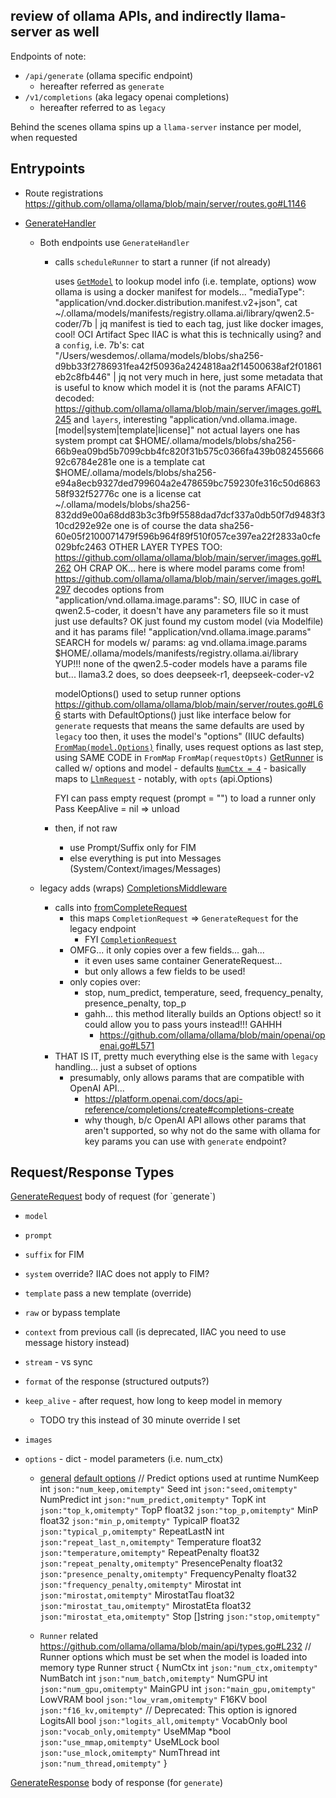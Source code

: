 ## review of ollama APIs, and indirectly llama-server as well

Endpoints of note:
- `/api/generate`  (ollama specific endpoint)
    - hereafter referred as `generate`
- `/v1/completions`  (aka legacy openai completions)
    - hereafter referred to as `legacy`

Behind the scenes ollama spins up a `llama-server` instance per model, when requested


## Entrypoints

- Route registrations
   https://github.com/ollama/ollama/blob/main/server/routes.go#L1146

- [GenerateHandler](https://github.com/ollama/ollama/blob/main/server/routes.go#L111)
    - Both endpoints use `GenerateHandler`

        - calls `scheduleRunner` to start a runner (if not already)

           uses [`GetModel`](https://github.com/ollama/ollama/blob/main/server/images.go#L230) to lookup model info (i.e. template, options)
              wow ollama is using a docker manifest for models...
                  "mediaType": "application/vnd.docker.distribution.manifest.v2+json",
                  cat ~/.ollama/models/manifests/registry.ollama.ai/library/qwen2.5-coder/7b | jq
                      manifest is tied to each tag, just like docker images, cool!
                      OCI Artifact Spec IIAC is what this is technically using?
                  and a `config`, i.e. 7b's:
                      cat "/Users/wesdemos/.ollama/models/blobs/sha256-d9bb33f2786931fea42f50936a2424818aa2f14500638af2f01861eb2c8fb446" | jq
                      not very much in here, just some metadata that is useful to know which model it is (not the params AFAICT)
                      decoded: https://github.com/ollama/ollama/blob/main/server/images.go#L245
                  and `layers`, interesting
                      "application/vnd.ollama.image.[model|system|template|license]"
                      not actual layers
                      one has system prompt
                          cat $HOME/.ollama/models/blobs/sha256-66b9ea09bd5b7099cbb4fc820f31b575c0366fa439b08245566692c6784e281e
                      one is a template
                          cat $HOME/.ollama/models/blobs/sha256-e94a8ecb9327ded799604a2e478659bc759230fe316c50d686358f932f52776c
                      one is a license
                          cat ~/.ollama/models/blobs/sha256-832dd9e00a68dd83b3c3fb9f5588dad7dcf337a0db50f7d9483f310cd292e92e
                      one is of course the data
                          sha256-60e05f2100071479f596b964f89f510f057ce397ea22f2833a0cfe029bfc2463
                      OTHER LAYER TYPES TOO:
                          https://github.com/ollama/ollama/blob/main/server/images.go#L262
                      OH CRAP OK... here is where model params come from!
                          https://github.com/ollama/ollama/blob/main/server/images.go#L297
                          decodes options from  "application/vnd.ollama.image.params":
                          SO, IIUC in case of qwen2.5-coder, it doesn't have any parameters file so it must just use defaults?
                              OK just found my custom model (via Modelfile) and it has params file!
                                  "application/vnd.ollama.image.params"
                          SEARCH for models w/ params:
                              ag vnd.ollama.image.params $HOME/.ollama/models/manifests/registry.ollama.ai/library
                                  YUP!!! none of the qwen2.5-coder models have a params file but...
                              llama3.2 does, so does deepseek-r1, deepseek-coder-v2


           modelOptions() used to setup runner options
              https://github.com/ollama/ollama/blob/main/server/routes.go#L66
              starts with DefaultOptions() just like interface below for `generate` requests
                 that means the same defaults are used by `legacy` too
              then, it uses the model's "options" (IIUC defaults)
                  [`FromMap(model.Options)`](https://github.com/ollama/ollama/blob/main/api/types.go#L496)
              finally, uses request options as last step, using SAME CODE in `FromMap`
                  `FromMap(requestOpts)`
           [GetRunner](https://github.com/ollama/ollama/blob/main/server/sched.go#L81) is called w/ options and model
              - defaults [`NumCtx = 4`](https://github.com/ollama/ollama/blob/main/server/sched.go#L82)
              - basically maps to [`LlmRequest`](https://github.com/ollama/ollama/blob/main/server/sched.go#L24)
                  - notably, with `opts` (api.Options)






           FYI can pass empty request (prompt = "") to load a runner only
           Pass KeepAlive = nil => unload
        - then, if not raw
           - use Prompt/Suffix only for FIM
           - else everything is put into Messages (System/Context/images/Messages)
    - legacy adds (wraps) [CompletionsMiddleware](https://github.com/ollama/ollama/blob/main/openai/openai.go#L867)
        - calls into [fromCompleteRequest](https://github.com/ollama/ollama/blob/main/openai/openai.go#L529)
            - this maps `CompletionRequest` => `GenerateRequest` for the legacy endpoint
                - FYI [`CompletionRequest`](https://github.com/ollama/ollama/blob/main/openai/openai.go#L119)
            - OMFG... it only copies over a few fields... gah...
                 - it even uses same container GenerateRequest...
                 - but only allows a few fields to be used!
            - only copies over:
                 - stop, num_predict, temperature, seed, frequency_penalty, presence_penalty, top_p
                 - gahh... this method literally builds an Options object! so it could allow you to pass yours instead!!! GAHHH
                     - https://github.com/ollama/ollama/blob/main/openai/openai.go#L571
        - THAT IS IT, pretty much everything else is the same with `legacy` handling... just a subset of options
            - presumably, only allows params that are compatible with OpenAI API...
                - https://platform.openai.com/docs/api-reference/completions/create#completions-create
                - why though, b/c OpenAI API allows other params that aren't supported, so why not do the same with ollama for key params you can use with `generate` endpoint?

## Request/Response Types

[GenerateRequest](/Users/wesdemos/.local/share/nvim/lazy/plenary.nvim`) body of request (for `generate`)
- `model`

- `prompt`
- `suffix` for FIM
- `system` override? IIAC does not apply to FIM?
- `template` pass a new template (override)
- `raw` or bypass template

- `context` from previous call (is deprecated, IIAC you need to use message history instead)
- `stream` - vs sync

- `format` of the response (structured outputs?)
- `keep_alive` - after request, how long to keep model in memory
    - TODO try this instead of 30 minute override I set
- `images`
- `options` - dict -  model parameters (i.e. num_ctx)
    - [general](https://github.com/ollama/ollama/blob/main/api/types.go#L209)
        [default options](https://github.com/ollama/ollama/blob/main/api/types.go#L590)
        // Predict options used at runtime
        NumKeep          int      `json:"num_keep,omitempty"`
        Seed             int      `json:"seed,omitempty"`
        NumPredict       int      `json:"num_predict,omitempty"`
        TopK             int      `json:"top_k,omitempty"`
        TopP             float32  `json:"top_p,omitempty"`
        MinP             float32  `json:"min_p,omitempty"`
        TypicalP         float32  `json:"typical_p,omitempty"`
        RepeatLastN      int      `json:"repeat_last_n,omitempty"`
        Temperature      float32  `json:"temperature,omitempty"`
        RepeatPenalty    float32  `json:"repeat_penalty,omitempty"`
        PresencePenalty  float32  `json:"presence_penalty,omitempty"`
        FrequencyPenalty float32  `json:"frequency_penalty,omitempty"`
        Mirostat         int      `json:"mirostat,omitempty"`
        MirostatTau      float32  `json:"mirostat_tau,omitempty"`
        MirostatEta      float32  `json:"mirostat_eta,omitempty"`
        Stop             []string `json:"stop,omitempty"`

    - `Runner` related https://github.com/ollama/ollama/blob/main/api/types.go#L232
        // Runner options which must be set when the model is loaded into memory
        type Runner struct {
            NumCtx    int   `json:"num_ctx,omitempty"`
            NumBatch  int   `json:"num_batch,omitempty"`
            NumGPU    int   `json:"num_gpu,omitempty"`
            MainGPU   int   `json:"main_gpu,omitempty"`
            LowVRAM   bool  `json:"low_vram,omitempty"`
            F16KV     bool  `json:"f16_kv,omitempty"` // Deprecated: This option is ignored
            LogitsAll bool  `json:"logits_all,omitempty"`
            VocabOnly bool  `json:"vocab_only,omitempty"`
            UseMMap   *bool `json:"use_mmap,omitempty"`
            UseMLock  bool  `json:"use_mlock,omitempty"`
            NumThread int   `json:"num_thread,omitempty"`
        }

[GenerateResponse](https://github.com/ollama/ollama/blob/main/api/types.go#L435) body of response (for `generate`)







